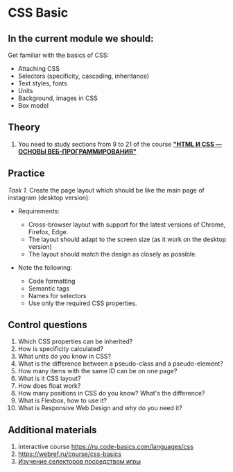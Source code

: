 # CSS Basic 
## In the current module we should:
Get familiar with the basics of CSS:
- Attaching CSS
- Selectors (specificity, cascading, inheritance)
- Text styles, fonts
- Units
- Background, images in CSS
- Box model

## Theory
1. You need to study sections from 9 to 21 of the course **["HTML И CSS — ОСНОВЫ ВЕБ-ПРОГРАММИРОВАНИЯ"](https://codebra.ru/ru/courses/html-css-base)**

## Practice
*Task 1.* Create the page layout which should be like the main page of instagram (desktop version):
- Requirements:
  * Cross-browser layout with support for the latest versions of Chrome, Firefox, Edge.
  * The layout should adapt to the screen size (as it work on the desktop version)
  * The layout should match the design as closely as possible.  
  
  
- Note the following:
  * Code formatting
  * Semantic tags
  * Names for selectors
  * Use only the required CSS properties.

## Control questions
1. Which CSS properties can be inherited?
2. How is specificity calculated?
3. What units do you know in CSS?
4. What is the difference between a pseudo-class and a pseudo-element?
5. How many items with the same ID can be on one page?
6. What is it CSS layout?
7. How does float work?
8. How many positions in CSS do you know? What's the difference?
9. What is Flexbox, how to use it?
10. What is Responsive Web Design and why do you need it?

## Additional materials
1. interactive course https://ru.code-basics.com/languages/css
2. https://webref.ru/course/css-basics
3. [Изучение селекторов посредством игры](https://flukeout.github.io/)